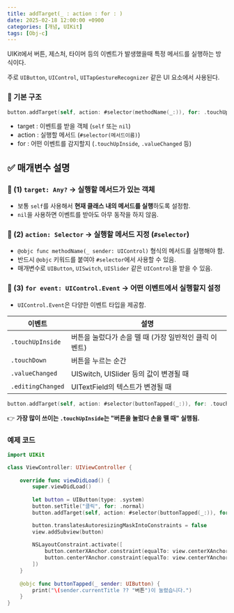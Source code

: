 ```yaml
---
title: addTarget(_ : action : for : )
date: 2025-02-18 12:00:00 +0900
categories: [개념, UIKit]
tags: [Obj-c]
---
```


UIKit에서 버튼, 제스처, 타이머 등의 이벤트가 발생했을때 특정 메서드를 실행하는 방식이다.

주로 `UIButton`, `UIControl`, `UITapGestureRecognizer` 같은 UI 요소에서 사용된다.

### 🚧 기본 구조

```swift
button.addTarget(self, action: #selector(methodName(_:)), for: .touchUpInside)
```

- target : 이벤트를 받을 객체 (`self` 또는 `nil`)
- action : 실행할 메서드 (`#selector(메서드이름)`)
- for : 어떤 이벤트를 감지할지 (`.touchUpInside`, `.valueChanged` 등)

## **✅ 매개변수 설명**

### **🔹 (1) `target: Any?` → 실행할 메서드가 있는 객체**

- 보통 `self`를 사용해서 **현재 클래스 내의 메서드를 실행**하도록 설정함.
- `nil`을 사용하면 이벤트를 받아도 아무 동작을 하지 않음.

### **🔹 (2) `action: Selector` → 실행할 메서드 지정 (`#selector`)**

- `@objc func methodName(_ sender: UIControl)` 형식의 메서드를 실행해야 함.
- 반드시 `@objc` 키워드를 붙여야 `#selector`에서 사용할 수 있음.
- 매개변수로 `UIButton`, `UISwitch`, `UISlider` 같은 `UIControl`을 받을 수 있음.

### **🔹 (3) `for event: UIControl.Event` → 어떤 이벤트에서 실행할지 설정**

- `UIControl.Event`은 다양한 이벤트 타입을 제공함.

| 이벤트 | 설명 |
| --- | --- |
| `.touchUpInside` | 버튼을 눌렀다가 손을 뗄 때 (가장 일반적인 클릭 이벤트) |
| `.touchDown` | 버튼을 누르는 순간 |
| `.valueChanged` | UISwitch, UISlider 등의 값이 변경될 때 |
| `.editingChanged` | UITextField의 텍스트가 변경될 때 |

```swift
button.addTarget(self, action: #selector(buttonTapped(_:)), for: .touchUpInside) ✅
```

👉 **가장 많이 쓰이는 `.touchUpInside`는 "버튼을 눌렀다 손을 뗄 때" 실행됨.**

### 예제 코드

```swift
import UIKit

class ViewController: UIViewController {
    
    override func viewDidLoad() {
        super.viewDidLoad()
        
        let button = UIButton(type: .system)
        button.setTitle("클릭", for: .normal)
        button.addTarget(self, action: #selector(buttonTapped(_:)), for: .touchUpInside)

        button.translatesAutoresizingMaskIntoConstraints = false
        view.addSubview(button)
        
        NSLayoutConstraint.activate([
            button.centerXAnchor.constraint(equalTo: view.centerXAnchor),
            button.centerYAnchor.constraint(equalTo: view.centerYAnchor)
        ])
    }
    
    @objc func buttonTapped(_ sender: UIButton) {
        print("\(sender.currentTitle ?? "버튼")이 눌렸습니다.")
    }
}

```




